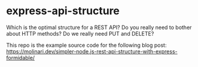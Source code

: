 # express-api-structure

Which is the optimal structure for a REST API? Do you really need to bother about HTTP methods? Do we really need PUT and DELETE?

This repo is the example source code for the following blog post: https://molinari.dev/simpler-node.js-rest-api-structure-with-express-formidable/
